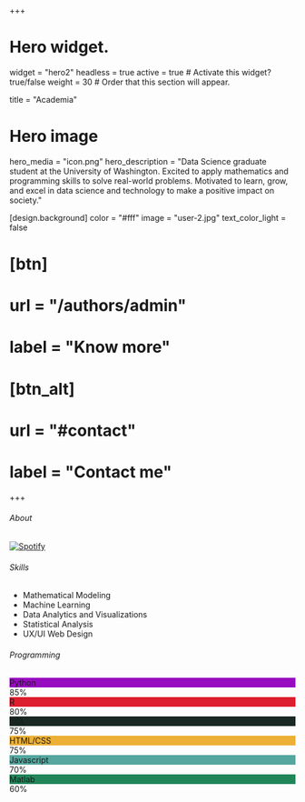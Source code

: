 +++
# Hero widget.
widget = "hero2"
headless = true
active = true  # Activate this widget? true/false
weight = 30  # Order that this section will appear.

title = "Academia"

# Hero image
hero_media = "icon.png"
hero_description = "Data Science graduate student at the University of Washington. Excited to apply mathematics and programming skills to solve real-world problems. Motivated to learn, grow, and excel in data science and technology to make a positive impact on society."

[design.background]
  color = "#fff"
  image = "user-2.jpg"
  text_color_light = false


# [btn]
#   url = "/authors/admin"
#   label = "Know more"
#   
# [btn_alt]
#   url = "#contact"
#   label = "Contact me"


+++




<div class="mycol1">
<h6 class="mark-2">About</h6>

[![Spotify](https://spotify-readme-hluebbering.vercel.app/api?rainbow=true&spin=true&theme=dark)](https://spotify-readme-hluebbering.vercel.app/api?rainbow=true?spin=true)

</div>



<!--- 
<img class="myimg1" src="/r/bubble.png" alt="">
<h2 class="hero-img img-fluid">
    Data science master's student with a degree in applied mathematics and 3+ years of experience working in a variety of project-based environments involving a breadth of programs, technologies, and sciences.
    </h2>
-->

<div class="mycol1">
  <h6 class="mark-1">Skills</h6>
<ul>
    <li>Mathematical Modeling</li>
    <li>Machine Learning</li>
    <li>Data Analytics and Visualizations</li>
    <li>Statistical Analysis</li>
    <li>UX/UI Web Design</li>
</ul>
</div>




<div class="mycol1">
  <h6 class="mark-3">Programming</h6>
  
  <div class="container-skillbar">
  <div class="skillbar clearfix " data-percent="85%">
    <div class="skillbar-title" style="background: #970cc1;"><span>Python</span></div>
    <div class="skillbar-bar one"></div>
    <div class="skill-bar-percent">85%</div>
  </div>
  <!-- Ende Skill Bar -->
  <div class="skillbar clearfix " data-percent="80%">
    <div class="skillbar-title" style="background: #DD1E2F;"><span>R</span></div>
    <div class="skillbar-bar two"></div>
    <div class="skill-bar-percent">80%</div>
  </div>
  <!-- Ende Skill Bar -->
  <div class="skillbar clearfix " data-percent="75%">
    <div class="skillbar-title" style="background: #192823;"><span>SQL</span></div>
    <div class="skillbar-bar three"></div>
    <div class="skill-bar-percent">75%</div>
  </div>
  <!-- Ende Skill Bar -->
  <div class="skillbar clearfix " data-percent="75%">
    <div class="skillbar-title" style="background: #EBB035;"><span>HTML/CSS</span></div>
    <div class="skillbar-bar four"></div>
    <div class="skill-bar-percent">75%</div>
  </div>
  <!-- Ende Skill Bar -->
  <div class="skillbar clearfix " data-percent="70%">
    <div class="skillbar-title" style="background:  #55a69f;"><span>Javascript</span></div>
    <div class="skillbar-bar five"></div>
    <div class="skill-bar-percent">70%</div>
  </div>
  <!-- Ende Skill Bar -->
  <div class="skillbar clearfix " data-percent="60%">
    <div class="skillbar-title" style="background: #218559;"><span>Matlab</span></div>
    <div class="skillbar-bar seven"></div>
    <div class="skill-bar-percent">60%</div>
  </div>
  <!-- Ende Skill Bar -->
</div>
<!-- Ende container Skill Bar -->
<script src='https://cdnjs.cloudflare.com/ajax/libs/jquery/2.1.3/jquery.min.js'></script>
<script>
jQuery(document).ready(function(){
		jQuery('.skillbar').each(function(){
			jQuery(this).find('.skillbar-bar').animate({
				width:jQuery(this).attr('data-percent')
			},3000);
		});
	});
</script>

</div>
















